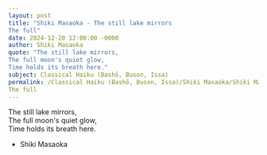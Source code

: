 ```yaml
---
layout: post
title: "Shiki Masaoka - The still lake mirrors  
The full"
date: 2024-12-28 12:00:00 -0000
author: Shiki Masaoka
quote: "The still lake mirrors,  
The full moon's quiet glow,  
Time holds its breath here."
subject: Classical Haiku (Bashō, Buson, Issa)
permalink: /Classical Haiku (Bashō, Buson, Issa)/Shiki Masaoka/Shiki Masaoka - The still lake mirrors  
The full
---
```


The still lake mirrors,  
The full moon's quiet glow,  
Time holds its breath here.

- Shiki Masaoka
